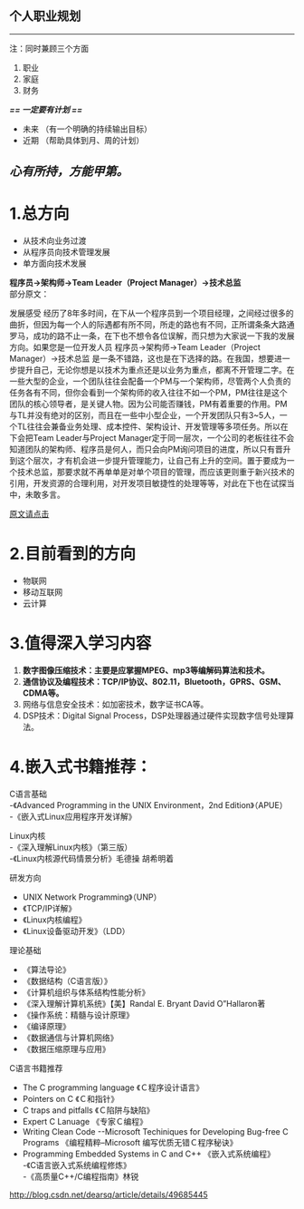个人职业规划
-

---
注：同时兼顾三个方面  
1. 职业  
2. 家庭  
3. 财务  

***== 一定要有计划 ==***  
- 未来 （有一个明确的持续输出目标）  
- 近期 （帮助具体到月、周的计划）  

***心有所持，方能甲第。***
---

# 1.总方向
- 从技术向业务过渡
- 从程序员向技术管理发展
- 单方面向技术发展

**程序员->架构师->Team Leader（Project Manager）->技术总监**  
部分原文：
>     
发展感受
经历了8年多时间，在下从一个程序员到一个项目经理，之间经过很多的曲折，但因为每一个人的际遇都有所不同，所走的路也有不同，正所谓条条大路通罗马，成功的路不止一条，在下也不想令各位误解，而只想为大家说一下我的发展方向。如果您是一位开发人员 程序员->架构师->Team Leader（Project Manager）->技术总监 是一条不错路，这也是在下选择的路。在我国，想要进一步提升自己，无论你想是以技术为重点还是以业务为重点，都离不开管理二字。在一些大型的企业，一个团队往往会配备一个PM与一个架构师，尽管两个人负责的任务各有不同，但你会看到一个架构师的收入往往不如一个PM，PM往往是这个团队的核心领导者，是关键人物。因为公司能否赚钱，PM有着重要的作用。PM与TL并没有绝对的区别，而且在一些中小型企业，一个开发团队只有3~5人，一个TL往往会兼备业务处理、成本控件、架构设计、开发管理等多项任务。所以在下会把Team Leader与Project Manager定于同一层次，一个公司的老板往往不会知道团队的架构师、程序员是何人，而只会向PM询问项目的进度，所以只有晋升到这个层次，才有机会进一步提升管理能力，让自己有上升的空间。置于要成为一个技术总监，那要求就不再单单是对单个项目的管理，而应该更则重于新兴技术的引用，开发资源的合理利用，对开发项目敏捷性的处理等等，对此在下也在试探当中，未敢多言。

[原文请点击](https://www.baidu.com/link?url=7e6UsF3Cn1SNN25LKeIoGPfITNGBi-p9IPDx4DB6d3T5DyCBI_0BoQbLbIkoMahs&wd=&eqid=f2b7bb5d0000e4880000000559f2dda0
)

# 2.目前看到的方向
- 物联网
- 移动互联网
- 云计算

# 3.值得深入学习内容
1. **数字图像压缩技术：主要是应掌握MPEG、mp3等编解码算法和技术。**
2. **通信协议及编程技术：TCP/IP协议、802.11，Bluetooth，GPRS、GSM、CDMA等。** 
3. 网络与信息安全技术：如加密技术，数字证书CA等。 
4. DSP技术：Digital Signal Process，DSP处理器通过硬件实现数字信号处理算法。


# 4.嵌入式书籍推荐： 

C语言基础  
-《Advanced Programming in the UNIX Environment，2nd Edition》（APUE）  
-《嵌入式Linux应用程序开发详解》

Linux内核  
-《深入理解Linux内核》（第三版）  
-《Linux内核源代码情景分析》毛德操 胡希明着 

研发方向  
- UNIX Network Programming》（UNP）  
- 《TCP/IP详解》  
- 《Linux内核编程》  
- 《Linux设备驱动开发》（LDD） 

理论基础  
- 《算法导论》  
- 《数据结构（C语言版）》  
- 《计算机组织与体系结构性能分析》  
- 《深入理解计算机系统》【美】Randal E. Bryant David O”Hallaron著  
- 《操作系统：精髓与设计原理》  
- 《编译原理》  
- 《数据通信与计算机网络》 
- 《数据压缩原理与应用》 

C语言书籍推荐  
- The C programming language 《Ｃ程序设计语言》   
- Pointers on C 《Ｃ和指针》   
- C traps and pitfalls 《Ｃ陷阱与缺陷》  
- Expert C Lanuage 《专家Ｃ编程》   
- Writing Clean Code   --Microsoft Techiniques for Developing Bug-free C Programs 《编程精粹–Microsoft 编写优质无错Ｃ程序秘诀》   
- Programming Embedded Systems in C and C++ 《嵌入式系统编程》   
-《C语言嵌入式系统编程修炼》  
-《高质量C++/C编程指南》林锐 

<http://blog.csdn.net/dearsq/article/details/49685445>


